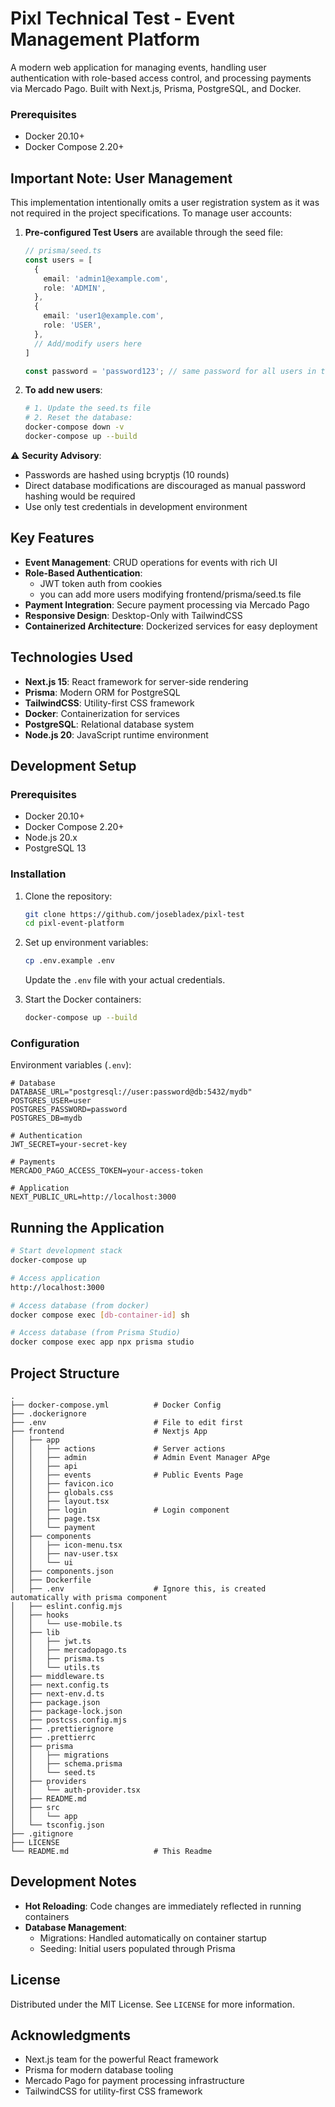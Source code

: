 # Pixl Technical Test - Event Management Platform

A modern web application for managing events, handling user authentication with role-based access control, and processing payments via Mercado Pago. Built with Next.js, Prisma, PostgreSQL, and Docker.

### Prerequisites
- Docker 20.10+
- Docker Compose 2.20+


## Important Note: User Management

This implementation intentionally omits a user registration system as it was not required in the project specifications. To manage user accounts:

1. **Pre-configured Test Users** are available through the seed file:
   ```typescript
   // prisma/seed.ts
   const users = [
     {
       email: 'admin1@example.com',
       role: 'ADMIN',
     },
     {
       email: 'user1@example.com', 
       role: 'USER',
     },
     // Add/modify users here
   ]

   const password = 'password123'; // same password for all users in this seed

   ```
   

2. **To add new users**:
   ```bash
   # 1. Update the seed.ts file
   # 2. Reset the database:
   docker-compose down -v
   docker-compose up --build
   ```

⚠️ **Security Advisory**: 
- Passwords are hashed using bcryptjs (10 rounds)
- Direct database modifications are discouraged as manual password hashing would be required
- Use only test credentials in development environment

## Key Features
- **Event Management**: CRUD operations for events with rich UI
- **Role-Based Authentication**: 
  - JWT token auth from cookies
  - you can add more users modifying frontend/prisma/seed.ts file
- **Payment Integration**: Secure payment processing via Mercado Pago
- **Responsive Design**: Desktop-Only with TailwindCSS
- **Containerized Architecture**: Dockerized services for easy deployment

## Technologies Used
- **Next.js 15**: React framework for server-side rendering
- **Prisma**: Modern ORM for PostgreSQL
- **TailwindCSS**: Utility-first CSS framework
- **Docker**: Containerization for services
- **PostgreSQL**: Relational database system
- **Node.js 20**: JavaScript runtime environment

## Development Setup

### Prerequisites
- Docker 20.10+
- Docker Compose 2.20+
- Node.js 20.x
- PostgreSQL 13

### Installation
1. Clone the repository:
   ```bash
   git clone https://github.com/josebladex/pixl-test
   cd pixl-event-platform
   ```

2. Set up environment variables:
   ```bash
   cp .env.example .env
   ```
   Update the `.env` file with your actual credentials.

3. Start the Docker containers:
   ```bash
   docker-compose up --build
   ```

### Configuration
Environment variables (`.env`):
```env
# Database
DATABASE_URL="postgresql://user:password@db:5432/mydb"
POSTGRES_USER=user
POSTGRES_PASSWORD=password
POSTGRES_DB=mydb

# Authentication
JWT_SECRET=your-secret-key

# Payments
MERCADO_PAGO_ACCESS_TOKEN=your-access-token

# Application
NEXT_PUBLIC_URL=http://localhost:3000
```

## Running the Application
```bash
# Start development stack
docker-compose up

# Access application
http://localhost:3000

# Access database (from docker)
docker compose exec [db-container-id] sh

# Access database (from Prisma Studio)
docker compose exec app npx prisma studio
```

## Project Structure
```
.
├── docker-compose.yml          # Docker Config
├── .dockerignore
├── .env                        # File to edit first
├── frontend                    # Nextjs App
│   ├── app
│   │   ├── actions             # Server actions
│   │   ├── admin               # Admin Event Manager APge
│   │   ├── api
│   │   ├── events              # Public Events Page
│   │   ├── favicon.ico
│   │   ├── globals.css
│   │   ├── layout.tsx
│   │   ├── login               # Login component
│   │   ├── page.tsx
│   │   └── payment
│   ├── components
│   │   ├── icon-menu.tsx
│   │   ├── nav-user.tsx
│   │   └── ui
│   ├── components.json
│   ├── Dockerfile
│   ├── .env                    # Ignore this, is created automatically with prisma component
│   ├── eslint.config.mjs
│   ├── hooks
│   │   └── use-mobile.ts
│   ├── lib
│   │   ├── jwt.ts
│   │   ├── mercadopago.ts
│   │   ├── prisma.ts
│   │   └── utils.ts
│   ├── middleware.ts
│   ├── next.config.ts
│   ├── next-env.d.ts
│   ├── package.json
│   ├── package-lock.json
│   ├── postcss.config.mjs
│   ├── .prettierignore
│   ├── .prettierrc
│   ├── prisma
│   │   ├── migrations
│   │   ├── schema.prisma
│   │   └── seed.ts
│   ├── providers
│   │   └── auth-provider.tsx
│   ├── README.md
│   ├── src
│   │   └── app
│   └── tsconfig.json
├── .gitignore
├── LICENSE
└── README.md                   # This Readme
```

## Development Notes
- **Hot Reloading**: Code changes are immediately reflected in running containers
- **Database Management**:
  - Migrations: Handled automatically on container startup
  - Seeding: Initial users populated through Prisma

## License
Distributed under the MIT License. See `LICENSE` for more information.

## Acknowledgments
- Next.js team for the powerful React framework
- Prisma for modern database tooling
- Mercado Pago for payment processing infrastructure
- TailwindCSS for utility-first CSS framework
```
